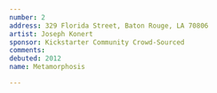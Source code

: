 ```yaml
---
number: 2
address: 329 Florida Street, Baton Rouge, LA 70806
artist: Joseph Konert
sponsor: Kickstarter Community Crowd-Sourced
comments: 
debuted: 2012
name: Metamorphosis

---
```




